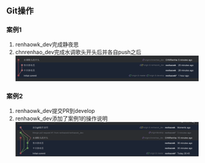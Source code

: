## Git操作
### 案例1
1. renhaowk_dev完成静夜思
2. chnrenhao_dev完成水调歌头开头后并各自push之后
![img.png](img.png)

### 案例2
1. renhaowk_dev提交PR到develop
2. renhaowk_dev添加了案例1的操作说明
![img_1.png](img_1.png)